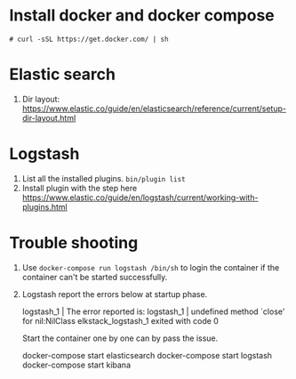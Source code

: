 

Install docker and docker compose
====

	# curl -sSL https://get.docker.com/ | sh

Elastic search
====

 1. Dir layout: https://www.elastic.co/guide/en/elasticsearch/reference/current/setup-dir-layout.html


Logstash
====

 1. List all the installed plugins. `bin/plugin list`
 2. Install plugin with the step here https://www.elastic.co/guide/en/logstash/current/working-with-plugins.html

Trouble shooting
====
 
 1. Use `docker-compose run logstash /bin/sh` to login the container if the container can't be started successfully.

 1. Logstash report the errors below at startup phase. 
	
	logstash_1      | The error reported is: 
	logstash_1      |   undefined method `close' for nil:NilClass
	elkstack_logstash_1 exited with code 0

	Start the container one by one can by pass the issue.

	docker-compose start elasticsearch
	docker-compose start logstash
	docker-compose start kibana